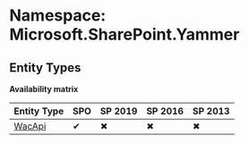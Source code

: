 # Namespace: Microsoft.SharePoint.Yammer

## Entity Types

**Availability matrix**

Entity Type | SPO | SP 2019 | SP 2016 | SP 2013
----------|-----|---------|---------|--------
[WacApi](./EntityTypes/WacApi.md) | ✔ | ✖ | ✖ | ✖
